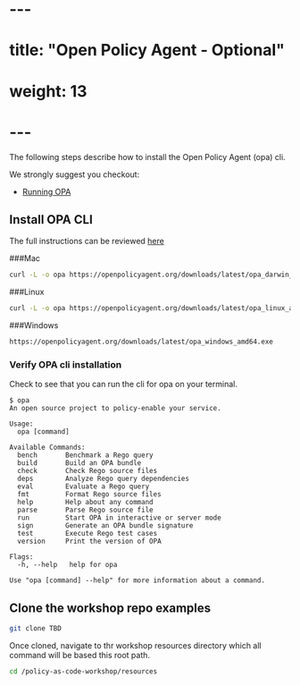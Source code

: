 # ---
# title: "Open Policy Agent - Optional"
# weight: 13
# ---
The following steps describe how to install the Open Policy Agent (opa) cli. </br>

We strongly suggest you checkout: 
* [Running OPA](https://www.openpolicyagent.org/docs/latest/#running-opa)


## Install OPA CLI

The full instructions can be reviewed [here](https://www.openpolicyagent.org/docs/latest/#running-opa)

###Mac
```bash
curl -L -o opa https://openpolicyagent.org/downloads/latest/opa_darwin_amd64
```

###Linux
```bash
curl -L -o opa https://openpolicyagent.org/downloads/latest/opa_linux_amd64
```

###Windows
```bash
https://openpolicyagent.org/downloads/latest/opa_windows_amd64.exe
```

### Verify OPA cli installation
Check to see that you can run the cli for opa on your terminal.

```
$ opa
An open source project to policy-enable your service.

Usage:
  opa [command]

Available Commands:
  bench       Benchmark a Rego query
  build       Build an OPA bundle
  check       Check Rego source files
  deps        Analyze Rego query dependencies
  eval        Evaluate a Rego query
  fmt         Format Rego source files
  help        Help about any command
  parse       Parse Rego source file
  run         Start OPA in interactive or server mode
  sign        Generate an OPA bundle signature
  test        Execute Rego test cases
  version     Print the version of OPA

Flags:
  -h, --help   help for opa

Use "opa [command] --help" for more information about a command.
```

## Clone the workshop repo examples

```bash
git clone TBD
```

Once cloned, navigate to thr workshop resources directory which all command will be based this root path.
```bash
cd /policy-as-code-workshop/resources
```